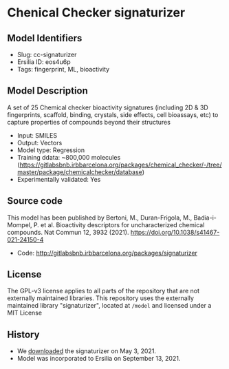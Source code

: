 # Chenical Checker signaturizer

## Model Identifiers
- Slug: cc-signaturizer
- Ersilia ID: eos4u6p
- Tags: fingerprint, ML, bioactivity

## Model Description 
A set of 25 Chemical checker bioactivity signatures (including 2D & 3D fingerprints, scaffold, binding, crystals, side effects, cell bioassays, etc) to capture properties of compounds beyond their structures 
- Input: SMILES 
- Output: Vectors 
- Model type: Regression
- Training ddata: ~800,000 molecules (https://gitlabsbnb.irbbarcelona.org/packages/chemical_checker/-/tree/master/package/chemicalchecker/database)
- Experimentally validated: Yes 

## Source code
This model has been published by Bertoni, M., Duran-Frigola, M., Badia-i-Mompel, P. et al. Bioactivity descriptors for uncharacterized chemical compounds. Nat Commun 12, 3932 (2021). https://doi.org/10.1038/s41467-021-24150-4

- Code: http://gitlabsbnb.irbbarcelona.org/packages/signaturizer

## License
The GPL-v3 license applies to all parts of the repository that are not externally maintained libraries. This repository uses the externally maintained library "signaturizer", located at `/model` and licensed under a MIT License

## History
* We [downloaded](https://bioactivitysignatures.org/) the signaturizer on May 3, 2021.
* Model was incorporated to Ersilia on September 13, 2021.
